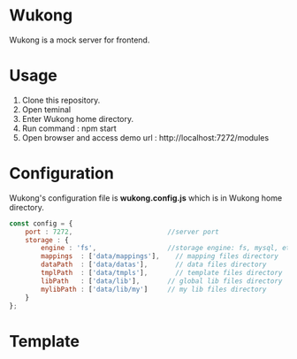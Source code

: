 # Wukong
Wukong is a mock server for frontend.

# Usage
1. Clone this repository.
2. Open teminal
3. Enter Wukong home directory.
4. Run command : npm start
5. Open browser and access demo url : http://localhost:7272/modules

# Configuration
Wukong's configuration file is **wukong.config.js** which is in Wukong home directory.
```javascript
const config = {
    port : 7272,                        //server port
    storage : {
		engine : 'fs',                  //storage engine: fs, mysql, etc...
		mappings  : ['data/mappings'],    // mapping files directory
		dataPath  : ['data/datas'],       // data files directory
		tmplPath  : ['data/tmpls'],       // template files directory
        libPath   : ['data/lib'],       // global lib files directory
        mylibPath : ['data/lib/my']     // my lib files directory
	}
};
```

# Template
